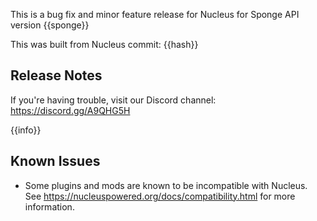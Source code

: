 This is a bug fix and minor feature release for Nucleus for Sponge API version {{sponge}} 

This was built from Nucleus commit: {{hash}}

## Release Notes

If you're having trouble, visit our Discord channel: https://discord.gg/A9QHG5H

{{info}}

## Known Issues

* Some plugins and mods are known to be incompatible with Nucleus. See https://nucleuspowered.org/docs/compatibility.html for more information. 
